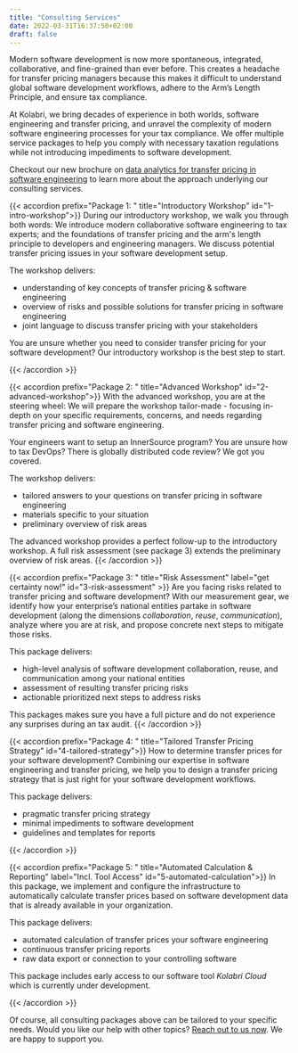 ```yaml
---
title: "Consulting Services"
date: 2022-03-31T16:37:50+02:00
draft: false
---
```


Modern software development is now more spontaneous, integrated, collaborative, and fine-grained than ever before. This creates a headache for transfer pricing managers because this makes it difficult to understand global software development workflows, adhere to the Arm’s Length Principle, and ensure tax compliance.

At Kolabri, we bring decades of experience in both worlds, software engineering and transfer pricing, and unravel the complexity of modern software engineering processes for your tax compliance. We offer multiple service packages to help you comply with necessary taxation regulations while not introducing impediments to software development.

Checkout our new brochure on [data analytics for transfer pricing in software engineering](/docs/Data%20Analytics%20for%20Transfer%20Pricing%20in%20Software%20Companies.pdf) to learn more about the approach underlying our consulting services.

{{< accordion prefix="Package 1: " title="Introductory Workshop" id="1-intro-workshop">}}
During our introductory workshop, we walk you through both words: We introduce modern collaborative software engineering to tax experts; and the foundations of transfer pricing and the arm's length principle to developers and engineering managers. We discuss potential transfer pricing issues in your software development setup.

The workshop delivers:
- understanding of key concepts of transfer pricing & software engineering
- overview of risks and possible solutions for transfer pricing in software engineering
- joint language to discuss transfer pricing with your stakeholders

You are unsure whether you need to consider transfer pricing for your software development? Our introductory workshop is the best step to start.

{{< /accordion >}}

{{< accordion prefix="Package 2: " title="Advanced Workshop"  id="2-advanced-workshop">}}
With the advanced workshop, you are at the steering wheel: We will prepare the workshop tailor-made - focusing in-depth on your specific requirements, concerns, and needs regarding transfer pricing and software engineering.

Your engineers want to setup an InnerSource program? You are unsure how to tax DevOps? There is globally distributed code review? We got you covered.

The workshop delivers:
- tailored answers to your questions on transfer pricing in software engineering
- materials specific to your situation
- preliminary overview of risk areas

The advanced workshop provides a perfect follow-up to the introductory workshop. A full risk assessment (see package 3) extends the preliminary overview of risk areas.
{{< /accordion >}}

{{< accordion prefix="Package 3: " title="Risk Assessment" label="get certainty now!"  id="3-risk-assessment" >}}
Are you facing risks related to transfer pricing and software development? With our measurement gear, we identify how your enterprise’s national entities partake in software development (along the dimensions _collaboration_, _reuse_, _communication_), analyze where you are at risk, and propose concrete next steps to mitigate those risks.

This package delivers:
- high-level analysis of software development collaboration, reuse, and communication among your national entities
- assessment of resulting transfer pricing risks
- actionable prioritized next steps to address risks

This packages makes sure you have a full picture and do not experience any surprises during an tax audit.
{{< /accordion >}}

{{< accordion prefix="Package 4: " title="Tailored Transfer Pricing Strategy" id="4-tailored-strategy">}}
How to determine transfer prices for your software development? Combining our expertise in software engineering and transfer pricing, we help you to design a transfer pricing strategy that is just right for your software development workflows.

This package delivers:
- pragmatic transfer pricing strategy
- minimal impediments to software development
- guidelines and templates for reports

{{< /accordion >}}

{{< accordion prefix="Package 5: " title="Automated Calculation & Reporting" label="Incl. Tool Access"  id="5-automated-calculation">}}
In this package, we implement and configure the infrastructure to automatically calculate transfer prices based on software development data that is already available in your organization.

This package delivers:
- automated calculation of transfer prices your software engineering
- continuous transfer pricing reports
- raw data export or connection to your controlling software

This package includes early access to our software tool _Kolabri Cloud_ which is currently under development.

{{< /accordion >}}

Of course, all consulting packages above can be tailored to your specific needs. Would you like our help with other topics? [Reach out to us now](mailto:info@kolabri.io). We are happy to support you.
